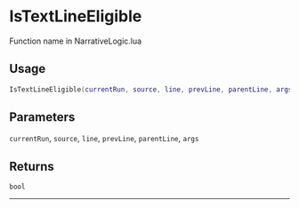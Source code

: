 # IsTextLineEligible
Function name in NarrativeLogic.lua
## Usage
```lua
IsTextLineEligible(currentRun, source, line, prevLine, parentLine, args)
```
## Parameters
`currentRun`, `source`, `line`, `prevLine`, `parentLine`, `args`
## Returns
`bool`

---